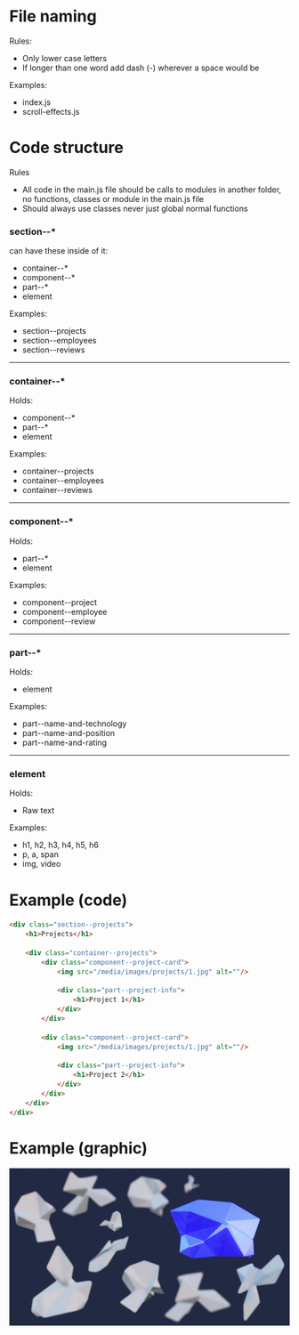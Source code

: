# File naming

Rules:
- Only lower case letters
- If longer than one word add dash (-) wherever a space would be

Examples:
- index.js
- scroll-effects.js



# Code structure

Rules
- All code in the main.js file should be calls to modules in another folder, no functions, classes or module in the main.js file
- Should always use classes never just global normal functions

### section--*
can have these inside of it:
- container--*
- component--*
- part--*
- element

Examples:
- section--projects
- section--employees
- section--reviews

---

### container--*
Holds:
- component--*
- part--*
- element

Examples:
- container--projects
- container--employees
- container--reviews

---

### component--*
Holds:
- part--*
- element

Examples:
- component--project
- component--employee
- component--review

---

### part--*
Holds:
- element

Examples:
- part--name-and-technology
- part--name-and-position
- part--name-and-rating

---

### element
Holds:
- Raw text

Examples:
- h1, h2, h3, h4, h5, h6
- p, a, span
- img, video


# Example (code)

```HTML
<div class="section--projects">
    <h1>Projects</h1>
    
    <div class="container--projects">
        <div class="component--project-card">
            <img src="/media/images/projects/1.jpg" alt=""/>
            
            <div class="part--project-info">
                <h1>Project 1</h1>
            </div>
        </div>
        
        <div class="component--project-card">
            <img src="/media/images/projects/1.jpg" alt=""/>
            
            <div class="part--project-info">
                <h1>Project 2</h1>
            </div>
        </div>
    </div>
</div>
```


# Example (graphic)
![Graphic explaining HTML structure](/media/images/html.jpg)
